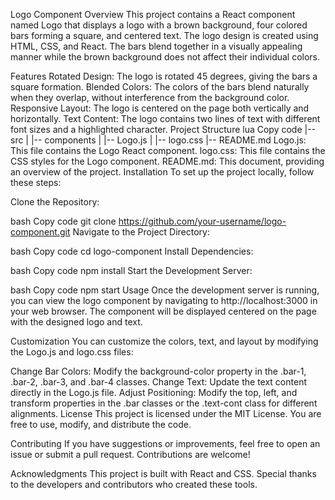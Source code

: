 Logo Component
Overview
This project contains a React component named Logo that displays a logo with a brown background, four colored bars forming a square, and centered text. The logo design is created using HTML, CSS, and React. The bars blend together in a visually appealing manner while the brown background does not affect their individual colors.

Features
Rotated Design: The logo is rotated 45 degrees, giving the bars a square formation.
Blended Colors: The colors of the bars blend naturally when they overlap, without interference from the background color.
Responsive Layout: The logo is centered on the page both vertically and horizontally.
Text Content: The logo contains two lines of text with different font sizes and a highlighted character.
Project Structure
lua
Copy code
|-- src
|   |-- components
|       |-- Logo.js
|       |-- logo.css
|-- README.md
Logo.js: This file contains the Logo React component.
logo.css: This file contains the CSS styles for the Logo component.
README.md: This document, providing an overview of the project.
Installation
To set up the project locally, follow these steps:

Clone the Repository:

bash
Copy code
git clone https://github.com/your-username/logo-component.git
Navigate to the Project Directory:

bash
Copy code
cd logo-component
Install Dependencies:

bash
Copy code
npm install
Start the Development Server:

bash
Copy code
npm start
Usage
Once the development server is running, you can view the logo component by navigating to http://localhost:3000 in your web browser. The component will be displayed centered on the page with the designed logo and text.

Customization
You can customize the colors, text, and layout by modifying the Logo.js and logo.css files:

Change Bar Colors: Modify the background-color property in the .bar-1, .bar-2, .bar-3, and .bar-4 classes.
Change Text: Update the text content directly in the Logo.js file.
Adjust Positioning: Modify the top, left, and transform properties in the .bar classes or the .text-cont class for different alignments.
License
This project is licensed under the MIT License. You are free to use, modify, and distribute the code.

Contributing
If you have suggestions or improvements, feel free to open an issue or submit a pull request. Contributions are welcome!

Acknowledgments
This project is built with React and CSS. Special thanks to the developers and contributors who created these tools.

